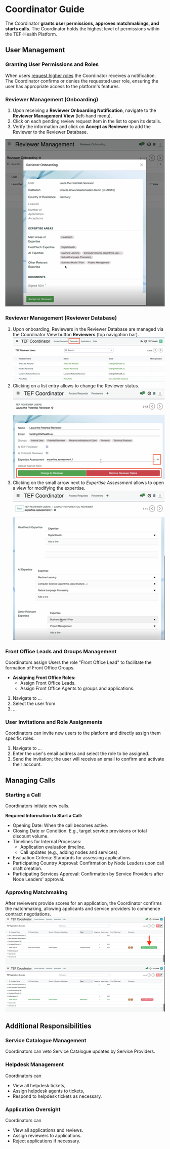 # Coordinator Guide

The Coordinator **grants user permissions, approves matchmakings, and starts calls**. The Coordinator holds the highest level of permissions within the TEF-Health Platform. 

## User Management

### Granting User Permissions and Roles

When users [request higher roles](permissions.md) the Coordinator receives a notification. The Coordinator confirms or denies the requested user role, ensuring the user has appropriate access to the platform's features.

### Reviewer Management (Onboarding)

1. Upon receiving a **Reviewer Onboarding Notification**, navigate to the **Reviewer Management View** (left-hand menu).
2. Click on each pending review request item in the list to open its details.
3. Verify the information and click on **Accept as Reviewer** to add the Reviewer to the Reviewer Database.

![Reviewer Management](img/reviewer-management-1.png)


### Reviewer Management (Reviewer Database)

1. Upon onboarding, Reviewers in the Reviewer Database are managed via the Coordinator View button **Reviewers** (top navigation bar).
![Reviewer Management](img/reviewer-management-2.png)
2. Clicking on a list entry allows to change the Reviewer status.
![Reviewer Management](img/reviewer-management-3.png)
3. Clicking on the small arrow next to *Expertise Assessment* allows to open a view for modifying the expertise.
![Reviewer Management](img/reviewer-management-4.png)


### Front Office Leads and Groups Management

Coordinators assign Users the role "Front Office Lead" to facilitate the formation of Front Office Groups.

- **Assigning Front Office Roles:**  
    - Assign Front Office Leads.  
    - Assign Front Office Agents to groups and applications.  

1. Navigate to ...
2. Select the user from
3. ...


### User Invitations and Role Assignments

Coordinators can invite new users to the platform and directly assign them specific roles.

1. Navigate to ...
2. Enter the user's email address and select the role to be assigned.
3. Send the invitation; the user will receive an email to confirm and activate their account.





## Managing Calls

### Starting a Call

Coordinators initiate new calls.

**Required Information to Start a Call:**

- Opening Date: When the call becomes active.
- Closing Date or Condition: E.g., target service provisions or total discount volume.
- Timelines for Internal Processes:
  - Application evaluation timeline.
  - Call updates (e.g., adding nodes and services).
- Evaluation Criteria: Standards for assessing applications.
- Participating Country Approval: Confirmation by Node Leaders upon call draft creation.
- Participating Services Approval: Confirmation by Service Providers after Node Leaders' approval.

### Approving Matchmaking

After reviewers provide scores for an application, the Coordinator confirms the matchmaking, allowing applicants and service providers to commence contract negotiations.
![Matchmaking](img/coordinator-matchmaking1.png)
![Matchmaking](img/coordinator-matchmaking2.png)

## Additional Responsibilities

### Service Catalogue Management

Coordinators can veto Service Catalogue updates by Service Providers.

### Helpdesk Management

Coordinators can  

- View all helpdesk tickets,  
- Assign helpdesk agents to tickets,  
- Respond to helpdesk tickets as necessary.

### Application Oversight

Coordinators can

- View all applications and reviews.
- Assign reviewers to applications.
- Reject applications if necessary.

